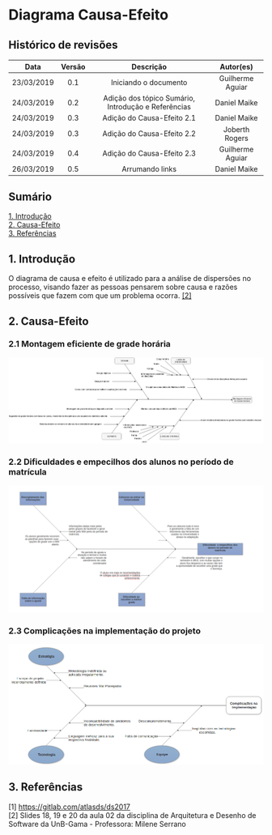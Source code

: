 # Diagrama Causa-Efeito

## Histórico de revisões
|   Data   |  Versão  |        Descrição       |          Autor(es)          |
|:--------:|:--------:|:----------------------:|:---------------------------:|
|23/03/2019|   0.1    | Iniciando o documento       |   Guilherme Aguiar  |
|24/03/2019|   0.2   | Adição dos tópico Sumário, Introdução e Referências      |   Daniel Maike  |
|24/03/2019|   0.3    |  Adição do Causa-Efeito 2.1      |   Daniel Maike  |
|24/03/2019|   0.3    |  Adição do Causa-Efeito 2.2      |   Joberth Rogers  |
|24/03/2019|   0.4    |  Adição do Causa-Efeito 2.3       |   Guilherme Aguiar  |
|26/03/2019|   0.5    |  Arrumando links      |   Daniel Maike |

## Sumário
[1. Introdução](#1.-introdução) <br>
[2. Causa-Efeito](#2.-causa-efeito) <br>
[3. Referências](#3.-referências)

## 1. Introdução

O diagrama de causa e efeito é utilizado para a análise de dispersões no processo, visando fazer as pessoas pensarem sobre causa e razões possíveis que fazem com que um problema ocorra. [ [2] ](#referências)

## 2. Causa-Efeito

### 2.1 Montagem eficiente de grade horária

![Causa-Efeitov1](img/DanielMaikecausa-efeitoADSv1.png)

### 2.2 Dificuldades e empecilhos dos alunos no período de matrícula

![Causa-Efeitov2](img/JoberthRogersfishbones.png)

### 2.3 Complicações na implementação do projeto

![Causa-Efeitov3](img/GuilhermeAguiarfishbones.png)

## 3. Referências

[1] https://gitlab.com/atlasds/ds2017 <br>
[2] Slides 18, 19 e 20 da aula 02 da disciplina de Arquitetura e Desenho de Software da UnB-Gama - Professora: Milene Serrano <br>
